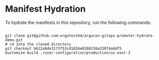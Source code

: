 
# Manifest Hydration

To hydrate the manifests in this repository, run the following commands:

```shell

git clone git@github.com:argotest64/argocon-gitops-promoter-hydrate-demo.git
# cd into the cloned directory
git checkout b622a9de3173753cd1026e8260238a33074a6df5
kustomize build ./user-configuration/production/us-east-2
```